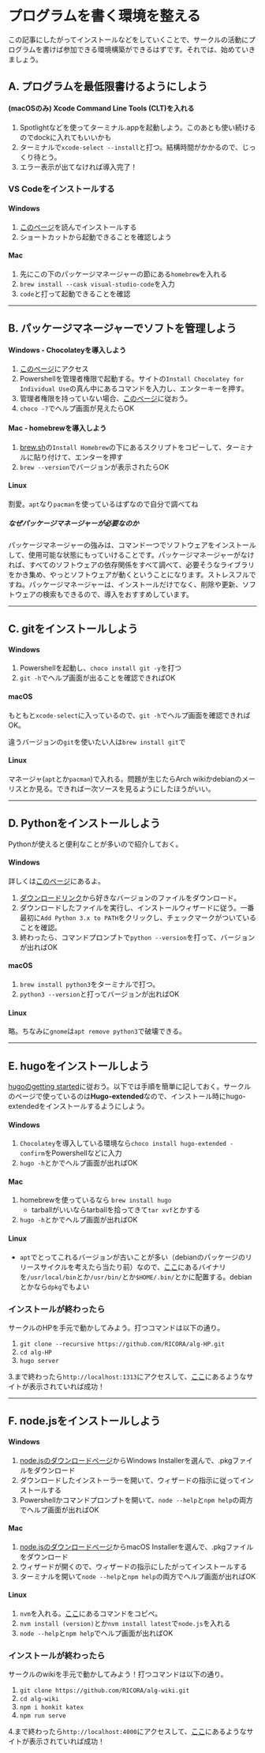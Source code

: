 # プログラムを書く環境を整える

この記事にしたがってインストールなどをしていくことで、サークルの活動にプログラムを書けば参加できる環境構築ができるはずです。それでは、始めていきましょう。

## A. プログラムを最低限書けるようにしよう

#### (macOSのみ) Xcode Command Line Tools (CLT)を入れる

1. Spotlightなどを使ってターミナル.appを起動しよう。このあとも使い続けるのでdockに入れてもいいかも
2. ターミナルで`xcode-select --install`と打つ。結構時間がかかるので、じっくり待とう。
3. エラー表示が出てなければ導入完了！

### VS Codeをインストールする
#### Windows

1. [このページ](https://www.javadrive.jp/vscode/install/index1.html)を読んでインストールする
2. ショートカットから起動できることを確認しよう

#### Mac

1. 先にこの下のパッケージマネージャーの節にある`homebrew`を入れる
2. `brew install --cask visual-studio-code`を入力
3. `code`と打って起動できることを確認

--- 

## B. パッケージマネージャーでソフトを管理しよう


#### Windows - Chocolateyを導入しよう

1. [このページ](https://chocolatey.org/install#individual)にアクセス
2. Powershellを管理者権限で起動する。サイトの`Install Chocolatey for Individual Use`の真ん中にあるコマンドを入力し、エンターキーを押す。
3. 管理者権限を持っていない場合、[このページ](https://docs.chocolatey.org/en-us/choco/setup#non-administrative-install)に従おう。
4. `choco -?`でヘルプ画面が見えたらOK

#### Mac - homebrewを導入しよう
  
1. [brew.sh](https://brew.sh/)の`Install Homebrew`の下にあるスクリプトをコピーして、ターミナルに貼り付けて、エンターを押す
2. `brew --version`でバージョンが表示されたらOK

#### Linux
割愛。`apt`なり`pacman`を使っているはずなので自分で調べてね

##### なぜパッケージマネージャーが必要なのか

パッケージマネージャーの強みは、コマンド一つでソフトウェアをインストールして、使用可能な状態にもっていけることです。パッケージマネージャーがなければ、すべてのソフトウェアの依存関係をすべて調べて、必要そうなライブラリをかき集め、やっとソフトウェアが動くということになります。ストレスフルですね。パッケージマネージャーは、インストールだけでなく、削除や更新、ソフトウェアの検索もできるので、導入をおすすめしています。

--- 

## C. gitをインストールしよう

#### Windows

1. Powershellを起動し、`choco install git -y`を打つ
2. `git -h`でヘルプ画面が出ることを確認できればOK

#### macOS

もともと`xcode-select`に入っているので、`git -h`でヘルプ画面を確認できればOK。

違うバージョンの`git`を使いたい人は`brew install git`で

#### Linux

マネージャ(`apt`とか`pacman`)で入れる。問題が生じたらArch wikiかdebianのメーリスとか見る。できれば一次ソースを見るようにしたほうがいい。

--- 

## D. Pythonをインストールしよう

Pythonが使えると便利なことが多いので紹介しておく。

#### Windows

詳しくは[このページ](https://www.python.jp/install/windows/install.html)にあるよ。

1. [ダウンロードリンク](https://pythonlinks.python.jp/en/index.html)から好きなバージョンのファイルをダウンロード。
2. ダウンロードしたファイルを実行し、インストールウィザードに従う。一番最初に`Add Python 3.x to PATH`をクリックし、チェックマークがついていることを確認。
3. 終わったら、コマンドプロンプトで`python --version`を打って、バージョンが出ればOK

#### macOS

1. `brew install python3`をターミナルで打つ。
2. `python3 --version`と打ってバージョンが出ればOK

#### Linux

略。ちなみに`gnome`は`apt remove python3`で破壊できる。

---

## E. hugoをインストールしよう

[hugoのgetting started](https://gohugo.io/getting-started/installing/)に従おう。以下では手順を簡単に記しておく。サークルのページで使っているのは**Hugo-extended**なので、インストール時にhugo-extendedをインストールするようにしよう。

#### Windows
   1. `Chocolatey`を導入している環境なら`choco install hugo-extended -confirm`をPowershellなどに入力
   2. `hugo -h`とかでヘルプ画面が出ればOK

#### Mac
   1. homebrewを使っているなら `brew install hugo`
      - tarballがいいならtarballを拾ってきて`tar xvf`とかする
   2. `hugo -h`とかでヘルプ画面が出ればOK

#### Linux
   - `apt`でとってこれるバージョンが古いことが多い（debianのパッケージのリリースサイクルを考えたら当たり前）なので、[ここ](https://github.com/gohugoio/hugo/releases)にあるバイナリを`/usr/local/bin`とか`/usr/bin/`とか`$HOME/.bin/`とかに配置する。debianとかなら`dpkg`でもよい
   

### インストールが終わったら

サークルのHPを手元で動かしてみよう。打つコマンドは以下の通り。

1. `git clone --recursive https://github.com/RICORA/alg-HP.git`
2. `cd alg-HP`
3. `hugo server`

3.まで終わったら`http://localhost:1313`にアクセスして、[ここ](https://alg.tus-ricora.com)にあるようなサイトが表示されていれば成功！

--- 

## F. node.jsをインストールしよう

#### Windows

1. [node.jsのダウンロードページ](https://nodejs.org/ja/download/)からWindows Installerを選んで、.pkgファイルをダウンロード
2. ダウンロードしたインストーラーを開いて、ウィザードの指示に従ってインストールする
3. Powershellかコマンドプロンプトを開いて、`node --help`と`npm help`の両方でヘルプ画面が出ればOK

#### Mac

1. [node.jsのダウンロードページ](https://nodejs.org/ja/download/)からmacOS Installerを選んで、.pkgファイルをダウンロード
2. ウィザードが開くので、ウィザードの指示にしたがってインストールする
3. ターミナルを開いて`node --help`と`npm help`の両方でヘルプ画面が出ればOK

#### Linux

1. `nvm`を入れる。[ここ](https://github.com/nvm-sh/nvm#installing-and-updating)にあるコマンドをコピペ。
2. `nvm install (version)`とか`nvm install latest`で`node.js`を入れる
3. `node --help`と`npm help`でヘルプ画面が出ればOK

### インストールが終わったら

サークルのwikiを手元で動かしてみよう！打つコマンドは以下の通り。

1. `git clone https://github.com/RICORA/alg-wiki.git`
2. `cd alg-wiki`
3. `npm i honkit katex`
4. `npm run serve`

4.まで終わったら`http://localhost:4000`にアクセスして、[ここ](https://alg-wiki.tus-ricora.com)にあるようなサイトが表示されていれば成功！

